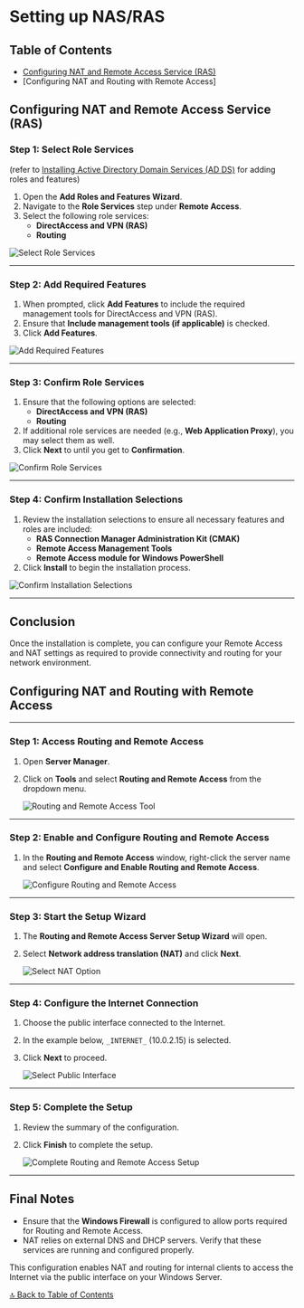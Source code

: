 # Setting up NAS/RAS

## Table of Contents
- [Configuring NAT and Remote Access Service (RAS)](#step-1-select-role-services-refer-to-installing-active-directory-domain-services-ad-ds-for-adding-roles-and-features)
- [Configuring NAT and Routing with Remote Access]

## Configuring NAT and Remote Access Service (RAS)
### Step 1: Select Role Services
(refer to [Installing Active Directory Domain Services (AD DS)](/docs/usingAD.md#step-1-open-server-manager-and-select-add-roles-and-features) for adding roles and features)

1. Open the **Add Roles and Features Wizard**.
2. Navigate to the **Role Services** step under **Remote Access**.
3. Select the following role services:
   - **DirectAccess and VPN (RAS)**
   - **Routing**

![Select Role Services](../screenshots/ras.png)

---

### Step 2: Add Required Features

1. When prompted, click **Add Features** to include the required management tools for DirectAccess and VPN (RAS).
2. Ensure that **Include management tools (if applicable)** is checked.
3. Click **Add Features**.

![Add Required Features](../screenshots/ras2.png)

---

### Step 3: Confirm Role Services

1. Ensure that the following options are selected:
   - **DirectAccess and VPN (RAS)**
   - **Routing**
2. If additional role services are needed (e.g., **Web Application Proxy**), you may select them as well.
3. Click **Next** to until you get to **Confirmation**.

![Confirm Role Services](../screenshots/ras3.png)

---

### Step 4: Confirm Installation Selections

1. Review the installation selections to ensure all necessary features and roles are included:
   - **RAS Connection Manager Administration Kit (CMAK)**
   - **Remote Access Management Tools**
   - **Remote Access module for Windows PowerShell**
2. Click **Install** to begin the installation process.

![Confirm Installation Selections](../screenshots/ras4.png)

---

## Conclusion

Once the installation is complete, you can configure your Remote Access and NAT settings as required to provide connectivity and routing for your network environment.

## Configuring NAT and Routing with Remote Access

---

### Step 1: Access Routing and Remote Access
1. Open **Server Manager**.
2. Click on **Tools** and select **Routing and Remote Access** from the dropdown menu.

   ![Routing and Remote Access Tool](../screenshots/natras1.png)

---

### Step 2: Enable and Configure Routing and Remote Access
1. In the **Routing and Remote Access** window, right-click the server name and select **Configure and Enable Routing and Remote Access**.

   ![Configure Routing and Remote Access](../screenshots/natras2.png)

---

### Step 3: Start the Setup Wizard
1. The **Routing and Remote Access Server Setup Wizard** will open.
2. Select **Network address translation (NAT)** and click **Next**.

   ![Select NAT Option](../screenshots/natras3.png)

---

### Step 4: Configure the Internet Connection
1. Choose the public interface connected to the Internet.
2. In the example below, `_INTERNET_` (10.0.2.15) is selected.
3. Click **Next** to proceed.

   ![Select Public Interface](../screenshots/natras4.png)

---

### Step 5: Complete the Setup
1. Review the summary of the configuration.
2. Click **Finish** to complete the setup.

   ![Complete Routing and Remote Access Setup](../screenshots/natras5.png)

---

## Final Notes
- Ensure that the **Windows Firewall** is configured to allow ports required for Routing and Remote Access.
- NAT relies on external DNS and DHCP servers. Verify that these services are running and configured properly.

This configuration enables NAT and routing for internal clients to access the Internet via the public interface on your Windows Server.


[🔝 Back to Table of Contents](#table-of-contents)
